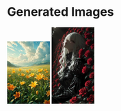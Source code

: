# Generated Images



<img src="2025_10_02_01_thumb.webp" width="100"/> <img src="2025_10_02_02_thumb.webp" width="100"/>